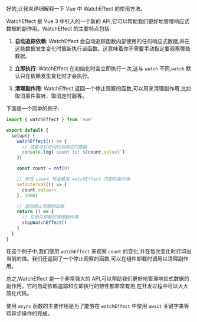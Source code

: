 好的,让我来详细解释一下 Vue 中 WatchEffect 的使用方法。

WatchEffect 是 Vue 3 中引入的一个新的 API,它可以帮助我们更好地管理响应式数据的副作用。WatchEffect 的主要特点包括:

1. **自动追踪依赖**: WatchEffect 会自动追踪函数内部使用的任何响应式数据,并在这些数据发生变化时重新执行该函数。这意味着你不需要手动指定要观察哪些数据。

2. **立即执行**: WatchEffect 在初始化时会立即执行一次,这与 `watch` 不同,`watch` 默认只在依赖发生变化时才会执行。

3. **清理副作用**: WatchEffect 返回一个停止观察的函数,可以用来清理副作用,比如取消事件监听、取消定时器等。

下面是一个简单的例子:
```javascript
import { watchEffect } from 'vue'

export default {
  setup() {
    watchEffect(() => {
      // 这里可以访问任何响应式数据
      console.log(`count is: ${count.value}`)
    })

    const count = ref(0)

    // 修改 count 时会触发 watchEffect 内部的副作用
    setInterval(() => {
      count.value++
    }, 1000)

    // 返回停止观察的函数
    return () => {
      // 在组件卸载时清理副作用
      stopWatchEffect()
    }
  }
}
```

在这个例子中,我们使用 `watchEffect` 来观察 `count` 的变化,并在每次变化时打印出当前的值。我们还返回了一个停止观察的函数,可以在组件卸载时调用以清理副作用。

总之,WatchEffect 是一个非常强大的 API,可以帮助我们更好地管理响应式数据的副作用。它的自动依赖追踪和立即执行的特性都非常有用,在开发过程中可以大大简化代码。

使用 `async` 函数的主要作用是为了能够在 `watchEffect` 中使用 `await` 关键字来等待异步操作的完成。